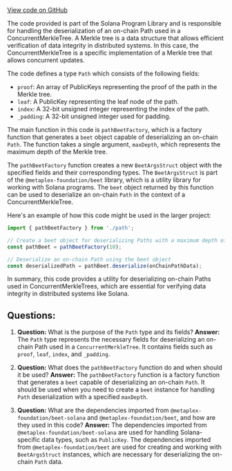[View code on GitHub](https://github.com/solana-labs/solana-program-library/account-compression/sdk/src/types/Path.ts)

The code provided is part of the Solana Program Library and is responsible for handling the deserialization of an on-chain Path used in a ConcurrentMerkleTree. A Merkle tree is a data structure that allows efficient verification of data integrity in distributed systems. In this case, the ConcurrentMerkleTree is a specific implementation of a Merkle tree that allows concurrent updates.

The code defines a type `Path` which consists of the following fields:

- `proof`: An array of PublicKeys representing the proof of the path in the Merkle tree.
- `leaf`: A PublicKey representing the leaf node of the path.
- `index`: A 32-bit unsigned integer representing the index of the path.
- `_padding`: A 32-bit unsigned integer used for padding.

The main function in this code is `pathBeetFactory`, which is a factory function that generates a `beet` object capable of deserializing an on-chain `Path`. The function takes a single argument, `maxDepth`, which represents the maximum depth of the Merkle tree.

The `pathBeetFactory` function creates a new `BeetArgsStruct` object with the specified fields and their corresponding types. The `BeetArgsStruct` is part of the `@metaplex-foundation/beet` library, which is a utility library for working with Solana programs. The `beet` object returned by this function can be used to deserialize an on-chain `Path` in the context of a ConcurrentMerkleTree.

Here's an example of how this code might be used in the larger project:

```javascript
import { pathBeetFactory } from './path';

// Create a beet object for deserializing Paths with a maximum depth of 10
const pathBeet = pathBeetFactory(10);

// Deserialize an on-chain Path using the beet object
const deserializedPath = pathBeet.deserialize(onChainPathData);
```

In summary, this code provides a utility for deserializing on-chain Paths used in ConcurrentMerkleTrees, which are essential for verifying data integrity in distributed systems like Solana.
## Questions: 
 1. **Question:** What is the purpose of the `Path` type and its fields?
   **Answer:** The `Path` type represents the necessary fields for deserializing an on-chain Path used in a `ConcurrentMerkleTree`. It contains fields such as `proof`, `leaf`, `index`, and `_padding`.

2. **Question:** What does the `pathBeetFactory` function do and when should it be used?
   **Answer:** The `pathBeetFactory` function is a factory function that generates a `beet` capable of deserializing an on-chain `Path`. It should be used when you need to create a `beet` instance for handling `Path` deserialization with a specified `maxDepth`.

3. **Question:** What are the dependencies imported from `@metaplex-foundation/beet-solana` and `@metaplex-foundation/beet`, and how are they used in this code?
   **Answer:** The dependencies imported from `@metaplex-foundation/beet-solana` are used for handling Solana-specific data types, such as `PublicKey`. The dependencies imported from `@metaplex-foundation/beet` are used for creating and working with `BeetArgsStruct` instances, which are necessary for deserializing the on-chain `Path` data.
